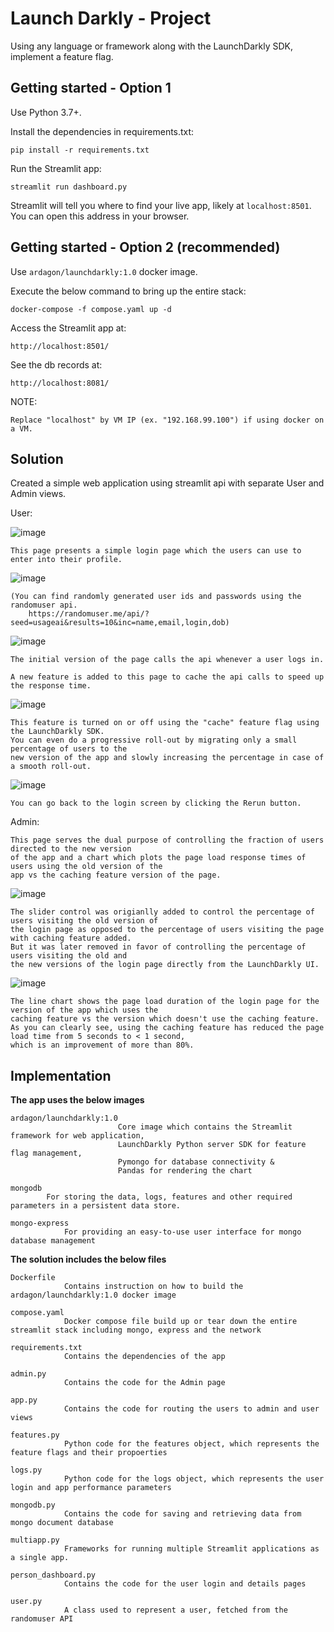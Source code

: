 # Launch Darkly - Project

Using any language or framework along with the LaunchDarkly SDK, implement a feature flag.

## Getting started - Option 1

Use Python 3.7+.

Install the dependencies in requirements.txt:

```
pip install -r requirements.txt
```

Run the Streamlit app:

```
streamlit run dashboard.py
```

Streamlit will tell you where to find your live app, likely at `localhost:8501`. You can open this address in your browser.

## Getting started - Option 2 (recommended)

Use `ardagon/launchdarkly:1.0` docker image.

Execute the below command to bring up the entire stack:

```
docker-compose -f compose.yaml up -d
```

Access the Streamlit app at:

```
http://localhost:8501/
```

See the db records at:

```
http://localhost:8081/
```

NOTE:

```
Replace "localhost" by VM IP (ex. "192.168.99.100") if using docker on a VM.
```

## Solution

Created a simple web application using streamlit api with separate User and Admin views.

User:

![image](https://user-images.githubusercontent.com/55037808/113381763-66b38680-9345-11eb-97d3-481c0ffa535b.png)

    This page presents a simple login page which the users can use to enter into their profile.

![image](https://user-images.githubusercontent.com/55037808/113381793-7f23a100-9345-11eb-8062-a5b6efd517db.png)

    (You can find randomly generated user ids and passwords using the randomuser api.
        https://randomuser.me/api/?seed=usageai&results=10&inc=name,email,login,dob)

![image](https://user-images.githubusercontent.com/55037808/113381710-4aafe500-9345-11eb-9cfb-0e0dcf2b566d.png)

    The initial version of the page calls the api whenever a user logs in.

    A new feature is added to this page to cache the api calls to speed up the response time.

![image](https://user-images.githubusercontent.com/55037808/113382510-3d93f580-9347-11eb-88ad-d800eb1e0c2f.png)

    This feature is turned on or off using the "cache" feature flag using the LaunchDarkly SDK.
    You can even do a progressive roll-out by migrating only a small percentage of users to the
    new version of the app and slowly increasing the percentage in case of a smooth roll-out.

![image](https://user-images.githubusercontent.com/55037808/113382352-e0983f80-9346-11eb-867b-9b6ec19fe883.png)

    You can go back to the login screen by clicking the Rerun button.

Admin:

    This page serves the dual purpose of controlling the fraction of users directed to the new version
    of the app and a chart which plots the page load response times of users using the old version of the
    app vs the caching feature version of the page.

![image](https://user-images.githubusercontent.com/55037808/113382161-7384aa00-9346-11eb-8c3d-36d1afc01c5e.png)

    The slider control was origianlly added to control the percentage of users visiting the old version of
    the login page as opposed to the percentage of users visiting the page with caching feature added.
    But it was later removed in favor of controlling the percentage of users visiting the old and
    the new versions of the login page directly from the LaunchDarkly UI.

![image](https://user-images.githubusercontent.com/55037808/113382196-8d25f180-9346-11eb-9b85-41ad9521400e.png)

    The line chart shows the page load duration of the login page for the version of the app which uses the
    caching feature vs the version which doesn't use the caching feature.
    As you can clearly see, using the caching feature has reduced the page load time from 5 seconds to < 1 second,
    which is an improvement of more than 80%.

## Implementation

**The app uses the below images**

```
ardagon/launchdarkly:1.0
                        Core image which contains the Streamlit framework for web application,
                        LaunchDarkly Python server SDK for feature flag management,
                        Pymongo for database connectivity &
                        Pandas for rendering the chart
```

```
mongodb
        For storing the data, logs, features and other required parameters in a persistent data store.
```

```
mongo-express
            For providing an easy-to-use user interface for mongo database management
```

**The solution includes the below files**

```
Dockerfile
            Contains instruction on how to build the ardagon/launchdarkly:1.0 docker image
```

```
compose.yaml
            Docker compose file build up or tear down the entire streamlit stack including mongo, express and the network
```

```
requirements.txt
            Contains the dependencies of the app
```

```
admin.py
            Contains the code for the Admin page
```

```
app.py
            Contains the code for routing the users to admin and user views
```

```
features.py
            Python code for the features object, which represents the feature flags and their propoerties
```

```
logs.py
            Python code for the logs object, which represents the user login and app performance parameters
```

```
mongodb.py
            Contains the code for saving and retrieving data from mongo document database
```

```
multiapp.py
            Frameworks for running multiple Streamlit applications as a single app.
```

```
person_dashboard.py
            Contains the code for the user login and details pages
```

```
user.py
            A class used to represent a user, fetched from the randomuser API
```

